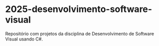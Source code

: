 # 2025-desenvolvimento-software-visual
Repositório com projetos da disciplina de Desenvolvimento de Software Visual usando  C#.
